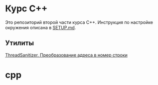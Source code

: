 # Курс C++

Это репозиторий второй части курса C++. Инструкция по настройке окружения описана в [SETUP.md](docs/SETUP.md).

## Утилиты

[ThreadSanitizer. Преобразование адреса в номер строки](tools/tsan-decoder.md)
# cpp
